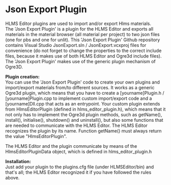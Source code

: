 # Json Export Plugin

HLMS Editor plugins are used to import and/or export Hlms materials.  
The 'Json Export Plugin' is a plugin for the HLMS Editor and exports all materials in the material browser (all material per project) to two json files (one for pbs and one for unlit).
This 'Json Export Plugin' Github repository contains Visual Studio JsonExport.sln / JsonExport.vcxproj files for convenience (do not forget to change the properties to the correct include files, 
because it makes use of both HLMS Editor and Ogre3d include files).
The 'Json Export Plugin' makes use of the generic plugin mechanism of Ogre3D.

**Plugin creation:**  
You can use the 'Json Export Plugin' code to create your own plugins and import/export materials from/to different sources. It works as a generic Ogre3d plugin, which means that
you have to create a [yourname]Plugin.h / [yourname]Plugin.cpp to implement custom import/export code and a [yourname]Dll.cpp that acts as an entrypoint.
Your custom plugin extends from HlmsEditorPlugin (defined in hlms_editor_plugin.h), which means that it not only has to implement the Ogre3d plugin methods, 
such as getName(), install(), initialise(), shutdown() and uninstall(), but also some functions that are needed to communicate with the HLMS Editor.
The HLMS Editor recognizes the plugin by its name. Function getName() must always return the value "HlmsEditorPlugin".  
  
The HLMS Editor and the plugin communicate by means of the HlmsEditorPluginData object, which is defined in hlms_editor_plugin.h

**Installation:**  
Just add your plugin to the plugins.cfg file (under HLMSEditor/bin) and that's all; the HLMS Editor recognized it if you have followed the rules above.